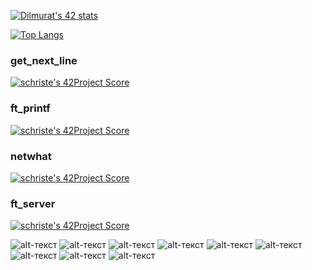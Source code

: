[![Dilmurat's 42 stats](https://badge42.herokuapp.com/api/stats/schriste)](https://github.com/JaeSeoKim/badge42)

[![Top Langs](https://github-readme-stats.vercel.app/api/top-langs/?username=dimoka777&layout=compact&langs_count=18&theme=vue)](https://github.com/anuraghazra/github-readme-stats)


### get_next_line  
[![schriste's 42Project Score](https://badge42.herokuapp.com/api/project/schriste/get_next_line)](https://github.com/JaeSeoKim/badge42)   
### ft_printf  
[![schriste's 42Project Score](https://badge42.herokuapp.com/api/project/schriste/ft_printf)](https://github.com/JaeSeoKim/badge42)  
### netwhat  
[![schriste's 42Project Score](https://badge42.herokuapp.com/api/project/schriste/netwhat)](https://github.com/JaeSeoKim/badge42)  
### ft_server  
[![schriste's 42Project Score](https://badge42.herokuapp.com/api/project/schriste/ft_server)](https://github.com/JaeSeoKim/badge42)  

![alt-текст](https://img.shields.io/badge/Python-282C34?logo=python&logoColor=1572B6 "Python")
![alt-текст](https://img.shields.io/badge/Django-282C34?logo=django&logoColor=1572B6 "django")
![alt-текст](https://img.shields.io/badge/JavaScript-282C34?logo=JavaScript&logoColor=1572B6 "Java Script")
![alt-текст](https://img.shields.io/badge/HTML5-282C34?logo=html5&logoColor=E34F26 "HTML 5")
![alt-текст](https://img.shields.io/badge/React-282C34?logo=react&logoColor=61DAFB "React")
![alt-текст](https://img.shields.io/badge/git-282C34?logo=git&logoColor=F05032 "Git")
![alt-текст](https://img.shields.io/badge/CSS3-282C34?logo=css3&logoColor=1572B6 "CSS")
![alt-текст](https://img.shields.io/badge/React-Native-282C34?logo=react-native&logoColor=1572B6 "React Native")
![alt-текст](https://img.shields.io/badge/Postgresql-282C34?logo=postgresql&logoColor=1572B6 "PostgreSQL")








